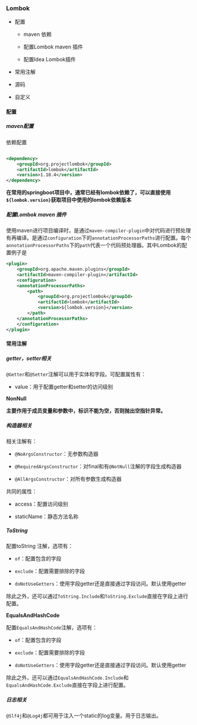 ### Lombok

- 配置
  
  - maven 依赖
  
  - 配置Lombok maven 插件
  
  - 配置Idea Lombok插件

- 常用注解

- 源码

- 自定义



#### 配置

##### maven配置

依赖配置

```xml

<dependency>
    <groupId>org.projectlombok</groupId>
    <artifactId>lombok</artifactId>
    <version>1.18.4</version>
</dependency>
```

**在常用的springboot项目中，通常已经有lombok依赖了，可以直接使用`${lombok.version}`获取项目中使用的lombok依赖版本**

##### 配置Lombok maven 插件

使用maven进行项目编译时，是通过`maven-compiler-plugin`中对代码进行预处理有再编译。是通过`configuration`下的`annotationProcessorPaths`进行配置。每个`annotationProcessorPaths`下的`path`代表一个代码预处理器。其中Lombok的配置例子是

```xml
<plugin>
	<groupId>org.apache.maven.plugins</groupId>
	<artifactId>maven-compiler-plugin</artifactId>
	<configuration>
	<annotationProcessorPaths>
		<path>
			<groupId>org.projectlombok</groupId>
			<artifactId>lombok</artifactId>
			<version>${lombok.version}</version>
		</path>
	</annotationProcessorPaths>
	</configuration>
</plugin>
```



#### 常用注解

##### getter，setter相关

`@Getter`和`@Setter`注解可以用于实体和字段。可配置属性有：

- value：用于配置getter和setter的访问级别



**NonNull**

**主要作用于成员变量和参数中，标识不能为空，否则抛出空指针异常。**

##### 构造器相关

相关注解有：

- `@NoArgsConstructor`：无参数构造器

- `@RequiredArgsConstructor`：对final和有`@NotNull`注解的字段生成构造器

- `@AllArgsConstructor`：对所有参数生成构造器

共同的属性：

- access：配置访问级别

- staticName：静态方法名称

##### **ToString**

配置toString 注解，选项有：

- `of`：配置包含的字段

- `exclude`：配置需要排除的字段

- `doNotUseGetters`：使用字段getter还是直接通过字段访问。默认使用getter

除此之外，还可以通过`ToString.Include`和`ToString.Exclude`直接在字段上进行配置。

**EqualsAndHashCode**

配置`EqualsAndHashCode`注解，选项有：

- `of`：配置包含的字段

- `exclude`：配置需要排除的字段

- `doNotUseGetters`：使用字段getter还是直接通过字段访问。默认使用getter

除此之外，还可以通过`EqualsAndHashCode.Include`和`EqualsAndHashCode.Exclude`直接在字段上进行配置。



##### 日志相关

`@Slf4j`和`@Log4j`都可用于注入一个static的log变量。用于日志输出。


